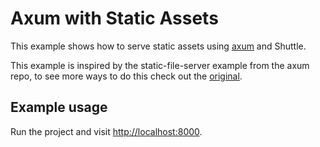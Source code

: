 # Axum with Static Assets

This example shows how to serve static assets using [axum](https://github.com/tokio-rs/axum) and Shuttle.

This example is inspired by the static-file-server example from the axum repo, to see more ways to do this check out the [original](https://github.com/tokio-rs/axum/blob/main/examples/static-file-server/src/main.rs).

## Example usage

Run the project and visit <http://localhost:8000>.
